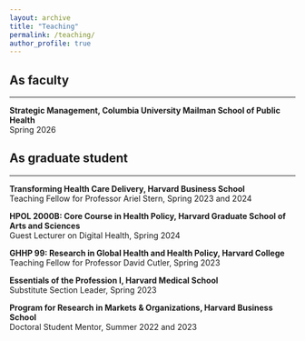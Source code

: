 ```yaml
---
layout: archive
title: "Teaching"
permalink: /teaching/
author_profile: true
---
```


## As faculty
---
**Strategic Management, Columbia University Mailman School of Public Health**\
Spring 2026


## As graduate student
---
**Transforming Health Care Delivery, Harvard Business School**\
Teaching Fellow for Professor Ariel Stern, Spring 2023 and 2024

**HPOL 2000B: Core Course in Health Policy, Harvard Graduate School of Arts and Sciences**\
Guest Lecturer on Digital Health, Spring 2024

**GHHP 99: Research in Global Health and Health Policy, Harvard College**\
Teaching Fellow for Professor David Cutler, Spring 2023

**Essentials of the Profession I, Harvard Medical School**\
Substitute Section Leader, Spring 2023

**Program for Research in Markets & Organizations, Harvard Business School**\
Doctoral Student Mentor, Summer 2022 and 2023